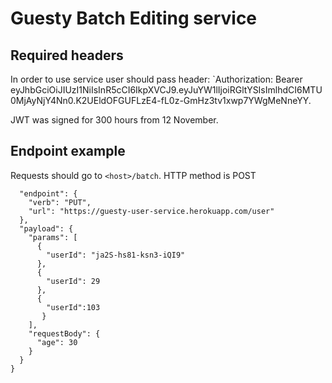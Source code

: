 # Guesty Batch Editing service

## Required headers
In order to use service user should pass header: `Authorization: Bearer eyJhbGciOiJIUzI1NiIsInR5cCI6IkpXVCJ9.eyJuYW1lIjoiRGltYSIsImlhdCI6MTU0MjAyNjY4Nn0.K2UEldOFGUFLzE4-fL0z-GmHz3tv1xwp7YWgMeNneYY.

JWT was signed for 300 hours from 12 November.

## Endpoint example
Requests should go to `<host>/batch`. HTTP method is POST

```{
  "endpoint": {
    "verb": "PUT",
    "url": "https://guesty-user-service.herokuapp.com/user"
  },
  "payload": {
    "params": [
      {
        "userId": "ja2S-hs81-ksn3-iQI9"
      },
      {
        "userId": 29
      },
      {
        "userId":103
       }
    ],
    "requestBody": {
      "age": 30
    }
  }
}
```
